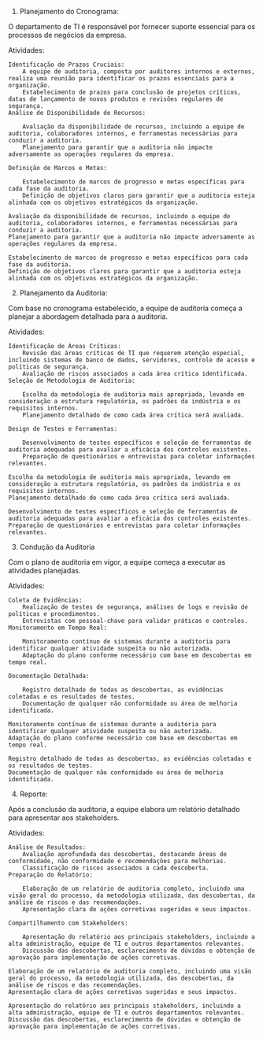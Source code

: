 1. Planejamento do Cronograma:

O departamento de TI é responsável por fornecer suporte essencial para os processos de negócios da empresa.

Atividades:

    Identificação de Prazos Cruciais:
        A equipe de auditoria, composta por auditores internos e externos, realiza uma reunião para identificar os prazos essenciais para a organização.
        Estabelecimento de prazos para conclusão de projetos críticos, datas de lançamento de novos produtos e revisões regulares de segurança.
    Análise de Disponibilidade de Recursos:

        Avaliação da disponibilidade de recursos, incluindo a equipe de auditoria, colaboradores internos, e ferramentas necessárias para conduzir a auditoria.
        Planejamento para garantir que a auditoria não impacte adversamente as operações regulares da empresa.

    Definição de Marcos e Metas:

        Estabelecimento de marcos de progresso e metas específicas para cada fase da auditoria.
        Definição de objetivos claros para garantir que a auditoria esteja alinhada com os objetivos estratégicos da organização.

    Avaliação da disponibilidade de recursos, incluindo a equipe de auditoria, colaboradores internos, e ferramentas necessárias para conduzir a auditoria.
    Planejamento para garantir que a auditoria não impacte adversamente as operações regulares da empresa.

    Estabelecimento de marcos de progresso e metas específicas para cada fase da auditoria.
    Definição de objetivos claros para garantir que a auditoria esteja alinhada com os objetivos estratégicos da organização.

2. Planejamento da Auditoria:

Com base no cronograma estabelecido, a equipe de auditoria começa a planejar a abordagem detalhada para a auditoria.

Atividades:

    Identificação de Áreas Críticas:
        Revisão das áreas críticas de TI que requerem atenção especial, incluindo sistemas de banco de dados, servidores, controle de acesso e políticas de segurança.
        Avaliação de riscos associados a cada área crítica identificada.
    Seleção de Metodologia de Auditoria:

        Escolha da metodologia de auditoria mais apropriada, levando em consideração a estrutura regulatória, os padrões da indústria e os requisitos internos.
        Planejamento detalhado de como cada área crítica será avaliada.

    Design de Testes e Ferramentas:

        Desenvolvimento de testes específicos e seleção de ferramentas de auditoria adequadas para avaliar a eficácia dos controles existentes.
        Preparação de questionários e entrevistas para coletar informações relevantes.

    Escolha da metodologia de auditoria mais apropriada, levando em consideração a estrutura regulatória, os padrões da indústria e os requisitos internos.
    Planejamento detalhado de como cada área crítica será avaliada.

    Desenvolvimento de testes específicos e seleção de ferramentas de auditoria adequadas para avaliar a eficácia dos controles existentes.
    Preparação de questionários e entrevistas para coletar informações relevantes.

3. Condução da Auditoria

Com o plano de auditoria em vigor, a equipe começa a executar as atividades planejadas.

Atividades:

    Coleta de Evidências:
        Realização de testes de segurança, análises de logs e revisão de políticas e procedimentos.
        Entrevistas com pessoal-chave para validar práticas e controles.
    Monitoramento em Tempo Real:

        Monitoramento contínuo de sistemas durante a auditoria para identificar qualquer atividade suspeita ou não autorizada.
        Adaptação do plano conforme necessário com base em descobertas em tempo real.

    Documentação Detalhada:

        Registro detalhado de todas as descobertas, as evidências coletadas e os resultados de testes.
        Documentação de qualquer não conformidade ou área de melhoria identificada.

    Monitoramento contínuo de sistemas durante a auditoria para identificar qualquer atividade suspeita ou não autorizada.
    Adaptação do plano conforme necessário com base em descobertas em tempo real.

    Registro detalhado de todas as descobertas, as evidências coletadas e os resultados de testes.
    Documentação de qualquer não conformidade ou área de melhoria identificada.

4. Reporte:

Após a conclusão da auditoria, a equipe elabora um relatório detalhado para apresentar aos stakeholders.

Atividades:

    Análise de Resultados:
        Avaliação aprofundada das descobertas, destacando áreas de conformidade, não conformidade e recomendações para melhorias.
        Classificação de riscos associados a cada descoberta.
    Preparação do Relatório:

        Elaboração de um relatório de auditoria completo, incluindo uma visão geral do processo, da metodologia utilizada, das descobertas, da análise de riscos e das recomendações.
        Apresentação clara de ações corretivas sugeridas e seus impactos.

    Compartilhamento com Stakeholders:

        Apresentação do relatório aos principais stakeholders, incluindo a alta administração, equipe de TI e outros departamentos relevantes.
        Discussão das descobertas, esclarecimento de dúvidas e obtenção de aprovação para implementação de ações corretivas.

    Elaboração de um relatório de auditoria completo, incluindo uma visão geral do processo, da metodologia utilizada, das descobertas, da análise de riscos e das recomendações.
    Apresentação clara de ações corretivas sugeridas e seus impactos.

    Apresentação do relatório aos principais stakeholders, incluindo a alta administração, equipe de TI e outros departamentos relevantes.
    Discussão das descobertas, esclarecimento de dúvidas e obtenção de aprovação para implementação de ações corretivas.